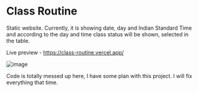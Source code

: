 # Class Routine   
Static website. Currently, it is showing date, day and Indian Standard Time and according to the day and time class status will be shown, selected in the table. 

Live preview - https://class-routine.vercel.app/

![image](https://user-images.githubusercontent.com/46087361/118268541-51528000-b4df-11eb-85ed-99e5dc63633b.png)

Code is totally messed up here, I have some plan with this project. I will fix everything that time.  
